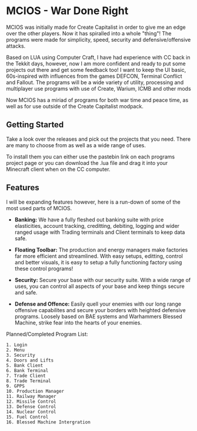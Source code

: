 # MCIOS - War Done Right

MCIOS was initially made for Create Capitalist in order to give me an edge over the other players. Now it has spiralled into a whole "thing"! The programs were made for simplicity, speed, security and defensive/offensive attacks.

Based on LUA using Computer Craft, I have had experience with CC back in the Tekkit days, however, now I am more confident and ready to put some projects out there and get some feedback too! I want to keep the UI basic, 60s-inspired with influences from the games DEFCON, Terminal Conflict and Fallout. The programs will be a wide variety of utility, processing and multiplayer use programs with use of Create, Warium, ICMB and other mods

Now MCIOS has a miriad of programs for both war time and peace time, as well as for use outside of the Create Capitalist modpack.

## Getting Started

Take a look over the releases and pick out the projects that you need. There are many to choose from as well as a wide range of uses.

To install them you can either use the pastebin link on each programs project page or you can download the .lua file and drag it into your Minecraft client when on the CC computer.

## Features

I will be expanding features however, here is a run-down of some of the most used parts of MCIOS.

- **Banking:** We have a fully fleshed out banking suite with price elasticities, account tracking, creditting, debiting, logging and wider ranged usage with Trading terminals and Client terminals to keep data safe.

- **Floating Toolbar:** The production and energy managers make factories far more efficient and streamlined. With easy setups, editting, control and better visuals, it is easy to setup a fully functioning factory using these control programs!

- **Security:** Secure your base with our security suite. With a wide range of uses, you can control all aspects of your base and keep things secure and safe.

- **Defense and Offence:** Easily quell your enemies with our long range offensive capabilites and secure your borders with heighted defensive programs. Loosely based on BAE systems and Warhammers Blessed Machine, strike fear into the hearts of your enemies.


Planned/Completed Program List:

```
1. Login
2. Menu
3. Security
4. Doors and Lifts
5. Bank Client
6. Bank Terminal
7. Trade Client
8. Trade Terminal
9. GPPS
10. Production Manager
11. Railway Manager
12. Missile Control
13. Defense Control
14. Nuclear Control
15. Fuel Control
16. Blessed Machine Intergration
```
